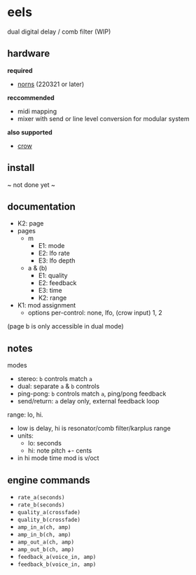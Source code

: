 # eels
dual digital delay / comb filter (WIP)

## hardware

**required**

- [norns](https://github.com/p3r7/awesome-monome-norns) (220321 or later)

**reccommended**

- midi mapping
- mixer with send or line level conversion for modular system

**also supported**

- [crow](https://monome.org/docs/crow/)


## install

~ not done yet ~

## documentation

- K2: page
- pages
    - m
        - E1: mode
        - E2: lfo rate
        - E3: lfo depth
    - a & (b)
        - E1: quality
        - E2: feedback
        - E3: time
        - K2: range
- K1: mod assignment
    - options per-control: none, lfo, (crow input) 1, 2

(page b is only accessible in dual mode)

## notes

modes
- stereo: `b` controls match `a`
- dual: separate `a` & `b` controls
- ping-pong: `b` controls match `a`, ping/pong feedback
- send/return: `a` delay only, external feedback loop

range: lo, hi. 
- low is delay, hi is resonator/comb filter/karplus range
- units:
    - lo: seconds
    - hi: note pitch +- cents
- in hi mode time mod is v/oct

## engine commands

- `rate_a(seconds)`
- `rate_b(seconds)`
- `quality_a(crossfade)`
- `quality_b(crossfade)`
- `amp_in_a(ch, amp)`
- `amp_in_b(ch, amp)`
- `amp_out_a(ch, amp)`
- `amp_out_b(ch, amp)`
- `feedback_a(voice_in, amp)`
- `feedback_b(voice_in, amp)`
